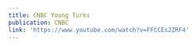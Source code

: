 ```yaml
---
title: CNBC Young Turks
publication: CNBC
link: 'https://www.youtube.com/watch?v=FFCCEs2ZRF4'
---
```



